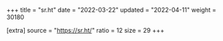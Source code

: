 +++
title = "sr.ht"
date = "2022-03-22"
updated = "2022-04-11"
weight = 30180

[extra]
source = "https://sr.ht/"
ratio = 12
size = 29
+++

